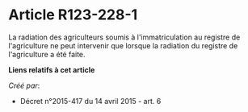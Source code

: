 # Article R123-228-1

La radiation des agriculteurs soumis à l'immatriculation au registre de l'agriculture ne peut intervenir que lorsque la
radiation du registre de l'agriculture a été faite.

**Liens relatifs à cet article**

_Créé par_:

  - Décret n°2015-417 du 14 avril 2015 - art. 6
